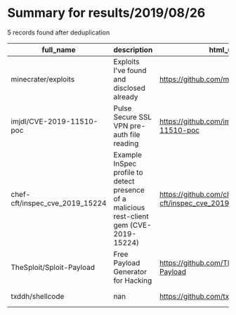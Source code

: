 
# Summary for results/2019/08/26
    
5 records found after deduplication

| full_name | description | html_url | matched_list | matched_count | pushed_at | size | stargazers_count | language | forks_count |
|--------------------------------|-------------------------------------------------------------------------------------------|---------------------------------------------------|----------------------|-----------------|---------------------------|--------|--------------------|------------|---------------|
| minecrater/exploits | Exploits I've found and disclosed already | https://github.com/minecrater/exploits | ['exploit'] | 1 | 2019-08-26 13:18:51+00:00 | 5 | 3 | Python | 4 |
| imjdl/CVE-2019-11510-poc | Pulse Secure SSL VPN pre-auth file reading | https://github.com/imjdl/CVE-2019-11510-poc | ['cve poc', 'cve-2'] | 2 | 2019-08-26 19:33:43+00:00 | 12 | 50 | Python | 16 |
| chef-cft/inspec_cve_2019_15224 | Example InSpec profile to detect presence of a malicious rest-client gem (CVE-2019-15224) | https://github.com/chef-cft/inspec_cve_2019_15224 | ['cve-2'] | 1 | 2019-08-26 14:07:36+00:00 | 2 | 1 | Ruby | 0 |
| TheSploit/Sploit-Payload | Free Payload Generator for Hacking | https://github.com/TheSploit/Sploit-Payload | ['sploit'] | 1 | 2019-08-26 11:34:17+00:00 | 24 | 1 | Python | 0 |
| txddh/shellcode | nan | https://github.com/txddh/shellcode | ['shellcode'] | 1 | 2019-08-26 04:18:08+00:00 | 0 | 0 | nan | 0 |
